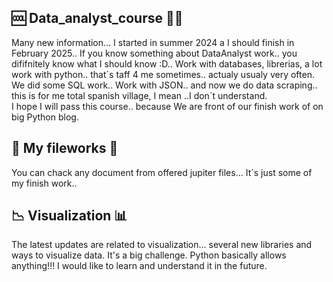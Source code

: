 ## 🆒 Data_analyst_course 🐱‍👤 ##
Many new information... I started in summer 2024 a I should finish in February 2025.. If you know something about DataAnalyst work.. you dififnitely know what I should know :D.. Work with databases, librerias, a lot work with python.. that´s taff 4 me sometimes.. actualy usualy very often.  We did some SQL work.. Work with JSON.. and now we do data scraping.. this is for me total spanish village, I mean ..I don´t understand.  
I hope I will pass this course.. because We are front of our finish work of on big Python blog. 

## 📂 My fileworks 📂 ##
You can chack any document from offered jupiter files... It´s just some of my finish work.. 

## 📉 Visualization 📊 ##
The latest updates are related to visualization... several new libraries and ways to visualize data. It's a big challenge. Python basically allows anything!!! I would like to learn and understand it in the future. 
